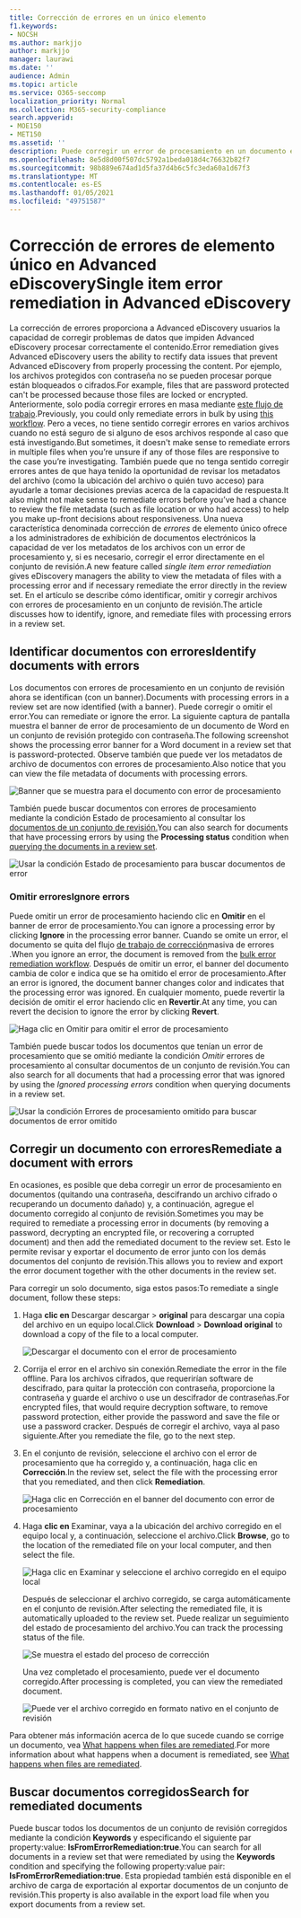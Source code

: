 ```yaml
---
title: Corrección de errores en un único elemento
f1.keywords:
- NOCSH
ms.author: markjjo
author: markjjo
manager: laurawi
ms.date: ''
audience: Admin
ms.topic: article
ms.service: O365-seccomp
localization_priority: Normal
ms.collection: M365-security-compliance
search.appverid:
- MOE150
- MET150
ms.assetid: ''
description: Puede corregir un error de procesamiento en un documento en un conjunto de Advanced eDiscovery sin tener que seguir el proceso de corrección masiva de errores.
ms.openlocfilehash: 8e5d8d00f507dc5792a1beda018d4c76632b82f7
ms.sourcegitcommit: 98b889e674ad1d5fa37d4b6c5fc3eda60a1d67f3
ms.translationtype: MT
ms.contentlocale: es-ES
ms.lasthandoff: 01/05/2021
ms.locfileid: "49751587"
---
```

# <a name="single-item-error-remediation-in-advanced-ediscovery"></a><span data-ttu-id="09382-103">Corrección de errores de elemento único en Advanced eDiscovery</span><span class="sxs-lookup"><span data-stu-id="09382-103">Single item error remediation in Advanced eDiscovery</span></span>

<span data-ttu-id="09382-104">La corrección de errores proporciona a Advanced eDiscovery usuarios la capacidad de corregir problemas de datos que impiden Advanced eDiscovery procesar correctamente el contenido.</span><span class="sxs-lookup"><span data-stu-id="09382-104">Error remediation gives Advanced eDiscovery users the ability to rectify data issues that prevent Advanced eDiscovery from properly processing the content.</span></span> <span data-ttu-id="09382-105">Por ejemplo, los archivos protegidos con contraseña no se pueden procesar porque están bloqueados o cifrados.</span><span class="sxs-lookup"><span data-stu-id="09382-105">For example, files that are password protected can't be processed because those files are locked or encrypted.</span></span> <span data-ttu-id="09382-106">Anteriormente, solo podía corregir errores en masa mediante [este flujo de trabajo](error-remediation-when-processing-data-in-advanced-ediscovery.md).</span><span class="sxs-lookup"><span data-stu-id="09382-106">Previously, you could only remediate errors in bulk by using [this workflow](error-remediation-when-processing-data-in-advanced-ediscovery.md).</span></span> <span data-ttu-id="09382-107">Pero a veces, no tiene sentido corregir errores en varios archivos cuando no está seguro de si alguno de esos archivos responde al caso que está investigando.</span><span class="sxs-lookup"><span data-stu-id="09382-107">But sometimes, it doesn't make sense to remediate errors in multiple files when you’re unsure if any of those files are responsive to the case you’re investigating.</span></span> <span data-ttu-id="09382-108">También puede que no tenga sentido corregir errores antes de que haya tenido la oportunidad de revisar los metadatos del archivo (como la ubicación del archivo o quién tuvo acceso) para ayudarle a tomar decisiones previas acerca de la capacidad de respuesta.</span><span class="sxs-lookup"><span data-stu-id="09382-108">It also might not make sense to remediate errors before you’ve had a chance to review the file metadata (such as file location or who had access) to help you make up-front decisions about responsiveness.</span></span> <span data-ttu-id="09382-109">Una nueva característica denominada corrección de *errores* de elemento único ofrece a los administradores de exhibición de documentos electrónicos la capacidad de ver los metadatos de los archivos con un error de procesamiento y, si es necesario, corregir el error directamente en el conjunto de revisión.</span><span class="sxs-lookup"><span data-stu-id="09382-109">A new feature called *single item error remediation* gives eDiscovery managers the ability to view the metadata of files with a processing error and if necessary remediate the error directly in the review set.</span></span> <span data-ttu-id="09382-110">En el artículo se describe cómo identificar, omitir y corregir archivos con errores de procesamiento en un conjunto de revisión.</span><span class="sxs-lookup"><span data-stu-id="09382-110">The article discusses how to identify, ignore, and remediate files with processing errors in a review set.</span></span>

## <a name="identify-documents-with-errors"></a><span data-ttu-id="09382-111">Identificar documentos con errores</span><span class="sxs-lookup"><span data-stu-id="09382-111">Identify documents with errors</span></span>

<span data-ttu-id="09382-112">Los documentos con errores de procesamiento en un conjunto de revisión ahora se identifican (con un banner).</span><span class="sxs-lookup"><span data-stu-id="09382-112">Documents with processing errors in a review set are now identified (with a banner).</span></span> <span data-ttu-id="09382-113">Puede corregir o omitir el error.</span><span class="sxs-lookup"><span data-stu-id="09382-113">You can remediate or ignore the error.</span></span> <span data-ttu-id="09382-114">La siguiente captura de pantalla muestra el banner de error de procesamiento de un documento de Word en un conjunto de revisión protegido con contraseña.</span><span class="sxs-lookup"><span data-stu-id="09382-114">The following screenshot shows the processing error banner for a Word document in a review set that is password-protected.</span></span> <span data-ttu-id="09382-115">Observe también que puede ver los metadatos de archivo de documentos con errores de procesamiento.</span><span class="sxs-lookup"><span data-stu-id="09382-115">Also notice that you can view the file metadata of documents with processing errors.</span></span>

![Banner que se muestra para el documento con error de procesamiento](../media/SIERimage1.png)

<span data-ttu-id="09382-117">También puede buscar documentos con errores de  procesamiento mediante la condición Estado de procesamiento al consultar los [documentos de un conjunto de revisión.](review-set-search.md)</span><span class="sxs-lookup"><span data-stu-id="09382-117">You can also search for documents that have processing errors by using the **Processing status** condition when [querying the documents in a review set](review-set-search.md).</span></span>

![Usar la condición Estado de procesamiento para buscar documentos de error](../media/SIERimage2.png)

### <a name="ignore-errors"></a><span data-ttu-id="09382-119">Omitir errores</span><span class="sxs-lookup"><span data-stu-id="09382-119">Ignore errors</span></span>

<span data-ttu-id="09382-120">Puede omitir un error de procesamiento haciendo clic en **Omitir** en el banner de error de procesamiento.</span><span class="sxs-lookup"><span data-stu-id="09382-120">You can ignore a processing error by clicking **Ignore** in the processing error banner.</span></span> <span data-ttu-id="09382-121">Cuando se omite un error, el documento se quita del flujo [de trabajo de corrección](error-remediation-when-processing-data-in-advanced-ediscovery.md)masiva de errores .</span><span class="sxs-lookup"><span data-stu-id="09382-121">When you ignore an error, the document is removed from the [bulk error remediation workflow](error-remediation-when-processing-data-in-advanced-ediscovery.md).</span></span> <span data-ttu-id="09382-122">Después de omitir un error, el banner del documento cambia de color e indica que se ha omitido el error de procesamiento.</span><span class="sxs-lookup"><span data-stu-id="09382-122">After an error is ignored, the document banner changes color and indicates that the processing error was ignored.</span></span> <span data-ttu-id="09382-123">En cualquier momento, puede revertir la decisión de omitir el error haciendo clic en **Revertir**.</span><span class="sxs-lookup"><span data-stu-id="09382-123">At any time, you can revert the decision to ignore the error by clicking **Revert**.</span></span>

![Haga clic en Omitir para omitir el error de procesamiento](../media/SIERimage3.png)

<span data-ttu-id="09382-125">También puede buscar todos los documentos que tenían un error de procesamiento que se omitió mediante la condición *Omitir* errores de procesamiento al consultar documentos de un conjunto de revisión.</span><span class="sxs-lookup"><span data-stu-id="09382-125">You can also search for all documents that had a processing error that was ignored by using the *Ignored processing errors* condition when querying documents in a review set.</span></span>

![Usar la condición Errores de procesamiento omitido para buscar documentos de error omitido](../media/SIERimage4.png)

## <a name="remediate-a-document-with-errors"></a><span data-ttu-id="09382-127">Corregir un documento con errores</span><span class="sxs-lookup"><span data-stu-id="09382-127">Remediate a document with errors</span></span>

<span data-ttu-id="09382-128">En ocasiones, es posible que deba corregir un error de procesamiento en documentos (quitando una contraseña, descifrando un archivo cifrado o recuperando un documento dañado) y, a continuación, agregue el documento corregido al conjunto de revisión.</span><span class="sxs-lookup"><span data-stu-id="09382-128">Sometimes you may be required to remediate a processing error in documents (by removing a password, decrypting an encrypted file, or recovering a corrupted document) and then add the remediated document to the review set.</span></span> <span data-ttu-id="09382-129">Esto le permite revisar y exportar el documento de error junto con los demás documentos del conjunto de revisión.</span><span class="sxs-lookup"><span data-stu-id="09382-129">This allows you to review and export the error document together with the other documents in the review set.</span></span> 

<span data-ttu-id="09382-130">Para corregir un solo documento, siga estos pasos:</span><span class="sxs-lookup"><span data-stu-id="09382-130">To remediate a single document, follow these steps:</span></span>

1. <span data-ttu-id="09382-131">Haga **clic en** Descargar descargar  >  **original** para descargar una copia del archivo en un equipo local.</span><span class="sxs-lookup"><span data-stu-id="09382-131">Click **Download** > **Download original** to download a copy of the file to a local computer.</span></span>

   ![Descargar el documento con el error de procesamiento](../media/SIERimage5.png)

2. <span data-ttu-id="09382-133">Corrija el error en el archivo sin conexión.</span><span class="sxs-lookup"><span data-stu-id="09382-133">Remediate the error in the file offline.</span></span> <span data-ttu-id="09382-134">Para los archivos cifrados, que requerirían software de descifrado, para quitar la protección con contraseña, proporcione la contraseña y guarde el archivo o use un descifrador de contraseñas.</span><span class="sxs-lookup"><span data-stu-id="09382-134">For encrypted files, that would require decryption software, to remove password protection, either provide the password and save the file or use a password cracker.</span></span> <span data-ttu-id="09382-135">Después de corregir el archivo, vaya al paso siguiente.</span><span class="sxs-lookup"><span data-stu-id="09382-135">After you remediate the file, go to the next step.</span></span>

3. <span data-ttu-id="09382-136">En el conjunto de revisión, seleccione el archivo con el error de procesamiento que ha corregido y, a continuación, haga clic en **Corrección**.</span><span class="sxs-lookup"><span data-stu-id="09382-136">In the review set, select the file with the processing error that you remediated, and then  click **Remediation**.</span></span>

   ![Haga clic en Corrección en el banner del documento con error de procesamiento](../media/SIERimage6.png)


4. <span data-ttu-id="09382-138">Haga **clic en** Examinar, vaya a la ubicación del archivo corregido en el equipo local y, a continuación, seleccione el archivo.</span><span class="sxs-lookup"><span data-stu-id="09382-138">Click **Browse**, go to the location of the remediated file on your local computer, and then select the file.</span></span>

   ![Haga clic en Examinar y seleccione el archivo corregido en el equipo local](../media/SIERimage7.png)

    <span data-ttu-id="09382-140">Después de seleccionar el archivo corregido, se carga automáticamente en el conjunto de revisión.</span><span class="sxs-lookup"><span data-stu-id="09382-140">After selecting the remediated file, it is automatically uploaded to the review set.</span></span> <span data-ttu-id="09382-141">Puede realizar un seguimiento del estado de procesamiento del archivo.</span><span class="sxs-lookup"><span data-stu-id="09382-141">You can track the processing status of the file.</span></span>

    ![Se muestra el estado del proceso de corrección](../media/SIERimage8.png)

   <span data-ttu-id="09382-143">Una vez completado el procesamiento, puede ver el documento corregido.</span><span class="sxs-lookup"><span data-stu-id="09382-143">After processing is completed, you can view the remediated document.</span></span>

    ![Puede ver el archivo corregido en formato nativo en el conjunto de revisión](../media/SIERimage9.png)

<span data-ttu-id="09382-145">Para obtener más información acerca de lo que sucede cuando se corrige un documento, vea [What happens when files are remediated](error-remediation-when-processing-data-in-advanced-ediscovery.md#what-happens-when-files-are-remediated).</span><span class="sxs-lookup"><span data-stu-id="09382-145">For more information about what happens when a document is remediated, see [What happens when files are remediated](error-remediation-when-processing-data-in-advanced-ediscovery.md#what-happens-when-files-are-remediated).</span></span>

## <a name="search-for-remediated-documents"></a><span data-ttu-id="09382-146">Buscar documentos corregidos</span><span class="sxs-lookup"><span data-stu-id="09382-146">Search for remediated documents</span></span>

<span data-ttu-id="09382-147">Puede buscar todos los documentos de un conjunto de revisión corregidos mediante la condición **Keywords** y especificando el siguiente par property:value: **IsFromErrorRemediation:true**.</span><span class="sxs-lookup"><span data-stu-id="09382-147">You can search for all documents in a review set that were remediated by using the **Keywords** condition and specifying the following property:value pair: **IsFromErrorRemediation:true**.</span></span> <span data-ttu-id="09382-148">Esta propiedad también está disponible en el archivo de carga de exportación al exportar documentos de un conjunto de revisión.</span><span class="sxs-lookup"><span data-stu-id="09382-148">This property is also available in the export load file when you export documents from a review set.</span></span>
